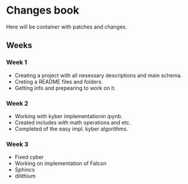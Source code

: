 # Changes book

Here will be container with patches and changes.

## Weeks

### Week 1

- Creating a project with all nesessary descriptions and main schema.
- Creting a README files and folders.
- Getting info and prepearing to work on it.

### Week 2

- Working with kyber implementationin ipynb.
- Created includes with math operations and etc.
- Completed of the easy impl. kyber algorithms.

### Week 3
- Fixed cyber
- Working on implementation of Falcon
- Sphincs
- dilithium